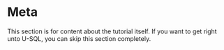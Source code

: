 # Meta

This section is for content about the tutorial itself. If you want to get right unto U-SQL, you can skip this section completely.